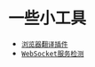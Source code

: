 # 一些小工具

- [`浏览器翻译插件`](./extensions/translate/README.md) 
- [`WebSocket服务检测`](./websocket_exporter/readme.md)